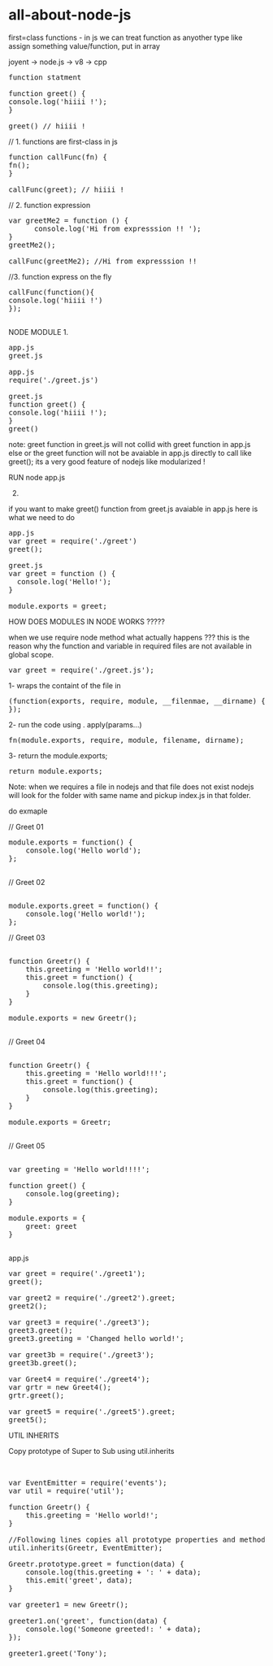 # all-about-node-js


first=class functions - in js we can treat function as anyother type like assign something value/function, put in array

joyent -> node.js -> v8 -> cpp

<pre>function statment 

function greet() {
console.log('hiiii !');
}

greet() // hiiii !
</pre>

// 1. functions are first-class in js
<pre>
function callFunc(fn) {  
fn();
}

callFunc(greet); // hiiii !
</pre>
// 2. function expression
<pre>
var greetMe2 = function () {
      console.log('Hi from expresssion !! ');
}
greetMe2(); 

callFunc(greetMe2); //Hi from expresssion !!
</pre>

//3.  function express on the fly
<pre>
callFunc(function(){
console.log('hiiii !')
}); 

</pre>

NODE MODULE
1. 

<pre>
app.js
greet.js

app.js
require('./greet.js')

greet.js
function greet() {
console.log('hiiii !');
}
greet() 
</pre>
note: greet function in greet.js will not collid with greet function in app.js else or the greet function will not be avaiable in app.js directly to call like greet(); its a very good feature of nodejs like modularized !

RUN node app.js

2.
if you want to make greet() function from greet.js avaiable in app.js here is what we need to do

<pre>
app.js
var greet = require('./greet')
greet();

greet.js
var greet = function () {
  console.log('Hello!');
}

module.exports = greet;
</pre>


HOW DOES MODULES IN NODE WORKS ?????

when we use require node method what actually happens ??? this is the reason why the function and variable in required files are not available in global scope. 

<pre>
var greet = require('./greet.js');
</pre>
1- wraps the containt of the file in

<pre>
(function(exports, require, module, __filenmae, __dirname) {
});
</pre>
2- run the code using . apply(params...)

<pre>
fn(module.exports, require, module, filename, dirname);
</pre>
3- return the module.exports;
<pre>
return module.exports;
</pre>

Note: 
when we requires a file in nodejs and that file does not exist nodejs will look for the folder with same name and pickup index.js in that folder.

do exmaple 


// Greet 01
<pre>
module.exports = function() {
	console.log('Hello world');
};

</pre>

// Greet 02
<pre>

module.exports.greet = function() {
	console.log('Hello world!');
};
</pre>


// Greet 03
<pre>

function Greetr() {
	this.greeting = 'Hello world!!';
	this.greet = function() {
		console.log(this.greeting);
	}
}

module.exports = new Greetr();

</pre>

// Greet 04
<pre>

function Greetr() {
	this.greeting = 'Hello world!!!';
	this.greet = function() {
		console.log(this.greeting);
	}
}

module.exports = Greetr;

</pre>

// Greet 05
<pre>

var greeting = 'Hello world!!!!';

function greet() {
	console.log(greeting);
}

module.exports = {
	greet: greet
}

</pre>


app.js

<pre>
var greet = require('./greet1');
greet();

var greet2 = require('./greet2').greet;
greet2();

var greet3 = require('./greet3');
greet3.greet();
greet3.greeting = 'Changed hello world!';

var greet3b = require('./greet3');
greet3b.greet();

var Greet4 = require('./greet4');
var grtr = new Greet4();
grtr.greet();

var greet5 = require('./greet5').greet;
greet5();
</pre>




UTIL INHERITS

Copy prototype of Super to Sub using util.inherits 

<pre>


var EventEmitter = require('events');
var util = require('util');

function Greetr() {
	this.greeting = 'Hello world!';
}

//Following lines copies all prototype properties and methods from EventEmitter to Greetr, in another works Greetr no inherites EventEmitter
util.inherits(Greetr, EventEmitter);

Greetr.prototype.greet = function(data) {
	console.log(this.greeting + ': ' + data);
	this.emit('greet', data);
}

var greeter1 = new Greetr();

greeter1.on('greet', function(data) {
	console.log('Someone greeted!: ' + data);
});

greeter1.greet('Tony');
</pre>

